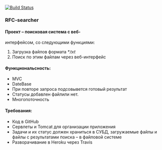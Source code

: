 [![Build Status](https://travis-ci.org/Artyom16RUS/RFC-searcher.svg?branch=master)](https://travis-ci.org/Artyom16RUS/RFC-searcher)

### RFC-searcher

#### Проект – поисковая система с веб-
интерфейсом, со следующими функциями:
1. Загрузка файлов формата _*.txt_
2. Поиск по этим файлам через веб-интерфейс

#### Функциональсность:
* MVC
* DateBase
* При повторе запроса подсовывется готовый результат
* Статусы добавлен файлили нет.
* Многопоточность

#### Требования:
* Код в GitHub
* Сервлеты и Tomcat для организации приложения
* Задачи и их статус должен храниться в СУБД, загружаемые файлы и файлы с результатами
поиска – в файловой системе
* Разворачивание в Heroku через Travis

